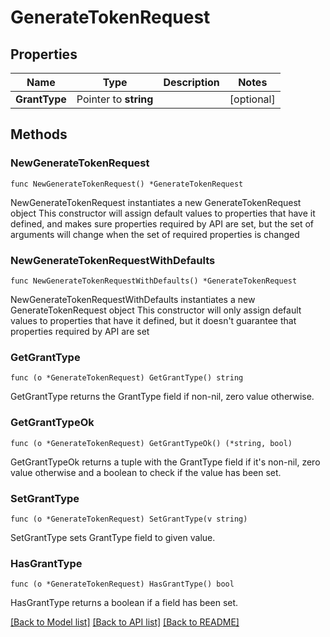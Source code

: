 # GenerateTokenRequest

## Properties

Name | Type | Description | Notes
------------ | ------------- | ------------- | -------------
**GrantType** | Pointer to **string** |  | [optional] 

## Methods

### NewGenerateTokenRequest

`func NewGenerateTokenRequest() *GenerateTokenRequest`

NewGenerateTokenRequest instantiates a new GenerateTokenRequest object
This constructor will assign default values to properties that have it defined,
and makes sure properties required by API are set, but the set of arguments
will change when the set of required properties is changed

### NewGenerateTokenRequestWithDefaults

`func NewGenerateTokenRequestWithDefaults() *GenerateTokenRequest`

NewGenerateTokenRequestWithDefaults instantiates a new GenerateTokenRequest object
This constructor will only assign default values to properties that have it defined,
but it doesn't guarantee that properties required by API are set

### GetGrantType

`func (o *GenerateTokenRequest) GetGrantType() string`

GetGrantType returns the GrantType field if non-nil, zero value otherwise.

### GetGrantTypeOk

`func (o *GenerateTokenRequest) GetGrantTypeOk() (*string, bool)`

GetGrantTypeOk returns a tuple with the GrantType field if it's non-nil, zero value otherwise
and a boolean to check if the value has been set.

### SetGrantType

`func (o *GenerateTokenRequest) SetGrantType(v string)`

SetGrantType sets GrantType field to given value.

### HasGrantType

`func (o *GenerateTokenRequest) HasGrantType() bool`

HasGrantType returns a boolean if a field has been set.


[[Back to Model list]](../README.md#documentation-for-models) [[Back to API list]](../README.md#documentation-for-api-endpoints) [[Back to README]](../README.md)



